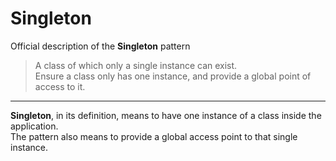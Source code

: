 # Singleton

Official description of the **Singleton** pattern
> A class of which only a single instance can exist.\
> Ensure a class only has one instance, and provide a global point of access to it.

---

**Singleton**, in its definition, means to have one instance of a class inside the application.\
The pattern also means to provide a global access point to that single instance.
